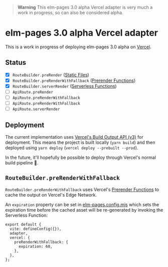 > **Warning**
> This elm-pages 3.0 alpha Vercel adapter is very much a work in progress, so can also be considered alpha.

# elm-pages 3.0 alpha Vercel adapter

This is a work in progress of deploying elm-pages 3.0 alpha on [Vercel](https://vercel.com).

## Status

- [x] `RouteBuilder.preRender` ([Static Files](https://vercel.com/docs/build-output-api/v3#vercel-primitives/static-files))
- [x] `RouteBuilder.preRenderWithFallback` ([Prerender Functions](https://vercel.com/docs/build-output-api/v3#vercel-primitives/prerender-functions))
- [x] `RouteBuilder.serverRender` ([Serverless Functions](https://vercel.com/docs/build-output-api/v3#vercel-primitives/serverless-functions))
- [ ] `ApiRoute.preRender`
- [ ] `ApiRoute.preRenderWithFallback`
- [ ] `ApiRoute.preRenderWithFallback`
- [ ] `ApiRoute.serverRender`

## Deployment

The current implementation uses [Vercel's Build Output API (v3)](https://vercel.com/docs/build-output-api/v3#) for deployment. This means the project is built locally (`yarn build`) and then deployed using `yarn deploy` (`vercel deploy --prebuilt --prod`).

In the future, it'll hopefully be possible to deploy through Vercel's normal build pipeline 🤞.

## `RouteBuilder.preRenderWithFallback`

`RouteBuilder.preRenderWithFallback` uses Vercel's [Prerender Functions](https://vercel.com/docs/build-output-api/v3#vercel-primitives/prerender-functions) to cache the output on Vercel's Edge Network.

An `expiration` property can be set in [elm-pages.config.mjs](elm-pages.config.mjs) which sets the expiration time before the cached asset will be re-generated by invoking the Serverless Function:

```
export default {
  vite: defineConfig({}),
  adapter,
  vercel: {
    preRenderWithFallback: {
      expiration: 60,
    },
  },
};
```
